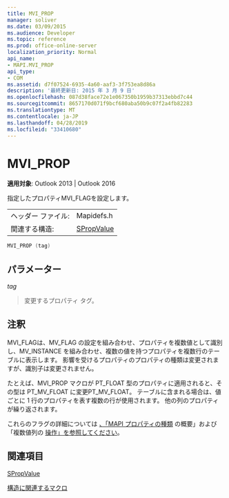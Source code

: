 ```yaml
---
title: MVI_PROP
manager: soliver
ms.date: 03/09/2015
ms.audience: Developer
ms.topic: reference
ms.prod: office-online-server
localization_priority: Normal
api_name:
- MAPI.MVI_PROP
api_type:
- COM
ms.assetid: d7f07524-6935-4a60-aaf3-3f753ea8d86a
description: '最終更新日: 2015 年 3 月 9 日'
ms.openlocfilehash: 087d38face72e1e067350b1959b37313ebbd7c44
ms.sourcegitcommit: 8657170d071f9bcf680aba50b9c07f2a4fb82283
ms.translationtype: MT
ms.contentlocale: ja-JP
ms.lasthandoff: 04/28/2019
ms.locfileid: "33410680"
---
```

# <a name="mvi_prop"></a>MVI_PROP

  
  
**適用対象**: Outlook 2013 | Outlook 2016 
  
指定したプロパティMVI_FLAGを設定します。 
  
|||
|:-----|:-----|
|ヘッダー ファイル:  <br/> |Mapidefs.h  <br/> |
|関連する構造:  <br/> |[SPropValue](spropvalue.md) <br/> |
   
```cpp
MVI_PROP (tag)
```

## <a name="parameters"></a>パラメーター

 _tag_
  
> 変更するプロパティ タグ。
    
## <a name="remarks"></a>注釈

MVI_FLAGは、MV_FLAG の設定を組み合わせ、プロパティを複数値として識別し、MV_INSTANCE を組み合わせ、複数の値を持つプロパティを複数行のテーブルに表示します。 影響を受けるプロパティのプロパティの種類は変更されますが、識別子は変更されません。 
  
たとえば、MVI_PROP マクロが PT_FLOAT 型のプロパティに適用されると、その型は PT_MV_FLOAT に変更PT_MV_FLOAT。 テーブルに含まれる場合は、値ごとに 1 行のプロパティを表す複数の行が使用されます。 他の列のプロパティが繰り返されます。 
  
これらのフラグの詳細については [、「MAPI プロパティの種類](mapi-property-type-overview.md) の概要」および「複数値列の [操作」を参照してください](working-with-multivalued-columns.md)。
  
## <a name="see-also"></a>関連項目



[SPropValue](spropvalue.md)


[構造に関連するマクロ](macros-related-to-structures.md)

